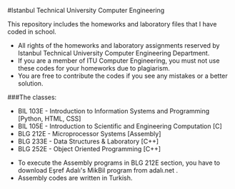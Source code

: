 #Istanbul Technical University Computer Engineering

This repository includes the homeworks and laboratory files that I have coded in school. 

- All rights of the homeworks and laboratory assignments reserved by Istanbul Technical University Computer Engineering Department. 
- If you are a member of ITU Computer Engineering, you must not use these codes for your homeworks due to plagiarism.
- You are free to contribute the codes if you see any mistakes or a better solution.


###The classes:

- BIL 103E - Introduction to Information Systems and Programming        [Python, HTML, CSS]
- BIL 105E - Introduction to Scientific and Engineering Computation     [C]
- BLG 212E - Microprocessor Systems                                     [Assembly]
- BLG 233E - Data Structures & Laboratory                               [C++]
- BLG 252E - Object Oriented Programming                                [C++]

* To execute the Assembly programs in BLG 212E section, you have to download Eşref Adalı's MikBil program from adalı.net .
* Assembly codes are written in Turkish.


